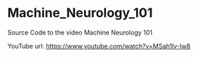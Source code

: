 # Machine_Neurology_101
Source Code to the video Machine Neurology 101

YouTube url:
https://www.youtube.com/watch?v=MSah1lv-Iw8
